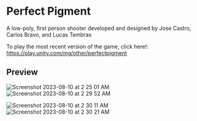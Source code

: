 # Perfect Pigment
A low-poly, first person shooter developed and designed by Jose Castro, Carlos Bravo, and Lucas Tembras

To play the most recent version of the game, click here!: https://play.unity.com/mg/other/perfectpigment

## Preview
![Screenshot 2023-08-10 at 2 25 01 AM](https://github.com/lucastemb/perfectpigment/assets/51347268/d7adf3eb-195a-4e4a-b618-1addfffb1dc3)
![Screenshot 2023-08-10 at 2 29 52 AM](https://github.com/lucastemb/perfectpigment/assets/51347268/6be6f2fd-b68e-4704-9c2e-4748e7228bdf)

![Screenshot 2023-08-10 at 2 30 11 AM](https://github.com/lucastemb/perfectpigment/assets/51347268/d84b2176-6f40-4463-a592-58653b2f717a)![Screenshot 2023-08-10 at 2 30 21 AM](https://github.com/lucastemb/perfectpigment/assets/51347268/eb068560-6a06-48fa-8516-a2a0602205d5)


